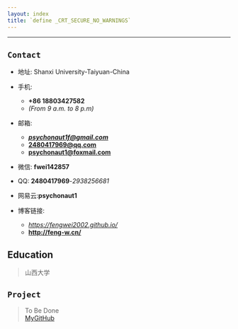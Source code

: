```yaml
---
layout: index
title: `define _CRT_SECURE_NO_WARNINGS`
---
```

***
## `Contact`

- 地址: Shanxi University-Taiyuan-China
- 手机: 
  - **+86 18803427582** 
  - *(From 9 a.m. to 8 p.m)*
- 邮箱:
  - ***psychonaut1f@gmail.com***
  - **2480417969@qq.com**
  - **psychonaut1@foxmail.com**
- 微信: **fwei142857**
- QQ: **2480417969**-*2938256681*

- 网易云:**psychonaut1**

- 博客链接:
  - *<https://fengwei2002.github.io/>*
  - **<http://feng-w.cn/>**

## Education

>山西大学

## `Project`

>To Be Done  
[MyGitHub](https://github.com/fengwei2002)
